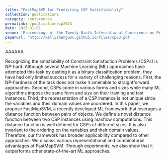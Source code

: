 ```yaml
---
title: "FastMapSVM for Predicting CSP Satisfiability"
collection: publications
category: conferences
permalink: /publication/cp2023
date: 2023-01-01
venue: 'Proceedings of the Twenty-Ninth International Conference on Principles and Practice of Constraint Programming (CP-2023)'
paperurl: 'http://kellyzhengusc.github.io/files/cp23.pdf'
---
```

AAAAAA

Recognizing the satisfiability of Constraint Satisfaction Problems (CSPs) is NP-hard. Although several Machine Learning (ML) approaches have attempted this task by casting it as a binary classification problem, they have had only limited success for a variety of challenging reasons. First, the NP-hardness of the task does not make it amenable to straightforward approaches. Second, CSPs come in various forms and sizes while many ML algorithms impose the same form and size on their training and test instances. Third, the representation of a CSP instance is not unique since the variables and their domain values are unordered. In this paper, we propose FastMapSVM, a recently developed ML framework that leverages a distance function between pairs of objects. We define a novel distance function between two CSP instances using maxflow computations. This distance function is well defined for CSPs of different sizes. It is also invariant to the ordering on the variables and their domain values. Therefore, our framework has broader applicability compared to other approaches. We discuss various representational and combinatorial advantages of FastMapSVM. Through experiments, we also show that it outperforms other state-of-the-art ML approaches.
